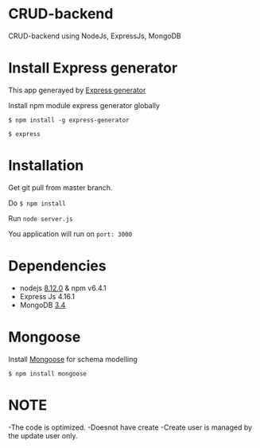 # CRUD-backend

CRUD-backend using NodeJs, ExpressJs, MongoDB

# Install Express generator

This app generayed by [Express generator](https://expressjs.com/en/starter/generator.html)

Install npm module express generator globally

`$ npm install -g express-generator`

`$ express`

# Installation

Get git pull from master branch.

Do `$ npm install`

Run `node server.js`

You application will run on `port: 3000`

# Dependencies

- nodejs [8.12.0](https://nodejs.org/en/download/releases/) & npm v6.4.1
- Express Js 4.16.1
- MongoDB [3.4](https://www.mongodb.com/download-center/community)

# Mongoose

Install [Mongoose](https://mongoosejs.com/docs/index.html) for schema modelling

```
$ npm install mongoose
```

# NOTE

-The code is optimized.
-Doesnot have create
-Create user is managed by the update user only.
